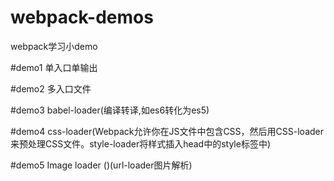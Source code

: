 # webpack-demos
webpack学习小demo

#demo1
单入口单输出

#demo2
多入口文件

#demo3
babel-loader(编译转译,如es6转化为es5)

#demo4
css-loader(Webpack允许你在JS文件中包含CSS，然后用CSS-loader来预处理CSS文件。style-loader将样式插入head中的style标签中)

#demo5
Image loader ()(url-loader图片解析)

